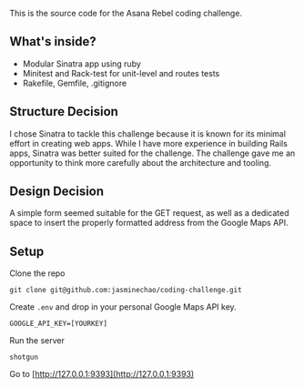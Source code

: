 This is the source code for the Asana Rebel coding challenge.

What's inside?
--------------

* Modular Sinatra app using ruby
* Minitest and Rack-test for unit-level and routes tests
* Rakefile, Gemfile, .gitignore

Structure Decision
------------------

I chose Sinatra to tackle this challenge because it is known for its minimal effort in creating web apps. While I have more experience in building Rails apps, Sinatra was better suited for the challenge. The challenge gave me an opportunity to think more carefully about the architecture and tooling.

Design Decision
------------------

A simple form seemed suitable for the GET request, as well as a dedicated space to insert the properly formatted address from the Google Maps API.

Setup
-----

Clone the repo

    git clone git@github.com:jasminechao/coding-challenge.git

Create `.env` and drop in your personal Google Maps API key.

    GOOGLE_API_KEY=[YOURKEY]

Run the server

    shotgun

Go to [http://127.0.0.1:9393](http://127.0.0.1:9393)
